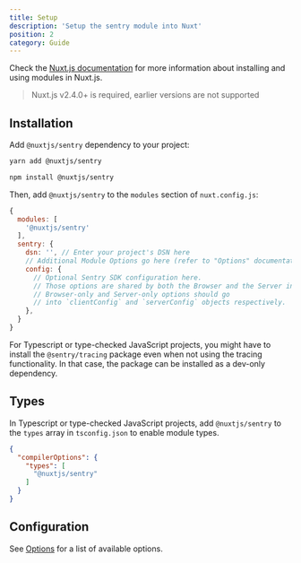 ```yaml
---
title: Setup
description: 'Setup the sentry module into Nuxt'
position: 2
category: Guide
---
```


Check the [Nuxt.js documentation](https://nuxtjs.org/guides/configuration-glossary/configuration-modules) for more information about installing and using modules in Nuxt.js.

> Nuxt.js v2.4.0+ is required, earlier versions are not supported

## Installation

Add `@nuxtjs/sentry` dependency to your project:

<code-group>
  <code-block label="Yarn" active>

  ```bash
  yarn add @nuxtjs/sentry
  ```

  </code-block>
  <code-block label="NPM">

  ```bash
  npm install @nuxtjs/sentry
  ```

  </code-block>
</code-group>

Then, add `@nuxtjs/sentry` to the `modules` section of `nuxt.config.js`:

```js [nuxt.config.js]
{
  modules: [
    '@nuxtjs/sentry'
  ],
  sentry: {
    dsn: '', // Enter your project's DSN here
    // Additional Module Options go here (refer to "Options" documentation).
    config: {
      // Optional Sentry SDK configuration here.
      // Those options are shared by both the Browser and the Server instances.
      // Browser-only and Server-only options should go
      // into `clientConfig` and `serverConfig` objects respectively.
    },
  }
}
```

<alert type="info">

  For Typescript or type-checked JavaScript projects, you might have to install the `@sentry/tracing` package even when not using the tracing functionality. In that case, the package can be installed as a dev-only dependency.

</alert>

## Types

In Typescript or type-checked JavaScript projects, add `@nuxtjs/sentry` to the `types` array in `tsconfig.json` to enable module types.

```json [tsconfig.json]
{
  "compilerOptions": {
    "types": [
      "@nuxtjs/sentry"
    ]
  }
}
```

## Configuration

See [Options](/sentry/options) for a list of available options.
